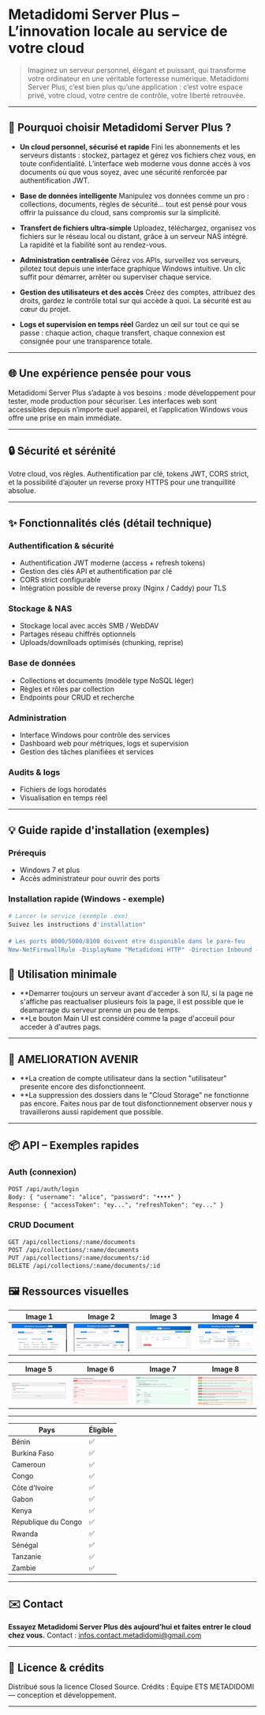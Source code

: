 
<!-- HERO -->

# Metadidomi Server Plus – L’innovation locale au service de votre cloud

> Imaginez un serveur personnel, élégant et puissant, qui transforme votre ordinateur en une véritable forteresse numérique. Metadidomi Server Plus, c’est bien plus qu’une application : c’est votre espace privé, votre cloud, votre centre de contrôle, votre liberté retrouvée.

---

## 🚀 Pourquoi choisir Metadidomi Server Plus ?

* **Un cloud personnel, sécurisé et rapide**
  Fini les abonnements et les serveurs distants : stockez, partagez et gérez vos fichiers chez vous, en toute confidentialité. L’interface web moderne vous donne accès à vos documents où que vous soyez, avec une sécurité renforcée par authentification JWT.

* **Base de données intelligente**
  Manipulez vos données comme un pro : collections, documents, règles de sécurité… tout est pensé pour vous offrir la puissance du cloud, sans compromis sur la simplicité.

* **Transfert de fichiers ultra-simple**
  Uploadez, téléchargez, organisez vos fichiers sur le réseau local ou distant, grâce à un serveur NAS intégré. La rapidité et la fiabilité sont au rendez-vous.

* **Administration centralisée**
  Gérez vos APIs, surveillez vos serveurs, pilotez tout depuis une interface graphique Windows intuitive. Un clic suffit pour démarrer, arrêter ou superviser chaque service.

* **Gestion des utilisateurs et des accès**
  Créez des comptes, attribuez des droits, gardez le contrôle total sur qui accède à quoi. La sécurité est au cœur du projet.

* **Logs et supervision en temps réel**
  Gardez un œil sur tout ce qui se passe : chaque action, chaque transfert, chaque connexion est consignée pour une transparence totale.

---

## 🌐 Une expérience pensée pour vous

Metadidomi Server Plus s’adapte à vos besoins : mode développement pour tester, mode production pour sécuriser. Les interfaces web sont accessibles depuis n’importe quel appareil, et l’application Windows vous offre une prise en main immédiate.

---

## 🔒 Sécurité et sérénité

Votre cloud, vos règles. Authentification par clé, tokens JWT, CORS strict, et la possibilité d’ajouter un reverse proxy HTTPS pour une tranquillité absolue.

---

## ✨ Fonctionnalités clés (détail technique)

### Authentification & sécurité

* Authentification JWT moderne (access + refresh tokens)
* Gestion des clés API et authentification par clé
* CORS strict configurable
* Intégration possible de reverse proxy (Nginx / Caddy) pour TLS

### Stockage & NAS

* Stockage local avec accès SMB / WebDAV
* Partages réseau chiffrés optionnels
* Uploads/downlloads optimisés (chunking, reprise)

### Base de données

* Collections et documents (modèle type NoSQL léger)
* Règles et rôles par collection
* Endpoints pour CRUD et recherche

### Administration

* Interface Windows pour contrôle des services
* Dashboard web pour métriques, logs et supervision
* Gestion des tâches planifiées et services

### Audits & logs

* Fichiers de logs horodatés
* Visualisation en temps réel

---

## 💡 Guide rapide d'installation (exemples)

### Prérequis

* Windows 7 et plus
* Accès administrateur pour ouvrir des ports

### Installation rapide (Windows - exemple)

```powershell
# Lancer le service (exemple .exe)
Suivez les instructions d'installation"

# Les ports 8000/5000/8100 doivent etre disponible dans le pare-feu
New-NetFirewallRule -DisplayName "Metadidomi HTTP" -Direction Inbound -LocalPort 8000 -Protocol TCP -Action Allow
```
## 🔧 Utilisation minimale

* **Demarrer toujours un serveur avant d'acceder à son IU, si la page ne s'affiche pas reactualiser plusieurs fois la page, il est possible que le deamarrage du serveur prenne un peu de temps.
* **Le bouton Main UI est considéré comme la page d'acceuil pour acceder à d'autres pags.

---
## 🔧 AMELIORATION AVENIR

* **La creation de compte utilisateur dans la section "utilisateur" presente encore des disfonctionneent.
* **La suppression des dossiers dans le "Cloud Storage" ne fonctionne pas encore. Faites nous par de tout disfonctionnement observer nous y travaillerons aussi rapidement que possible.

---
## 📦 API – Exemples rapides

### Auth (connexion)

```
POST /api/auth/login
Body: { "username": "alice", "password": "••••" }
Response: { "accessToken": "ey...", "refreshToken": "ey..." }
```

### CRUD Document

```
GET /api/collections/:name/documents
POST /api/collections/:name/documents
PUT /api/collections/:name/documents/:id
DELETE /api/collections/:name/documents/:id
```
## 🖼️ Ressources visuelles

| Image 1 | Image 2 | Image 3 | Image 4 |
|---------|---------|---------|---------|
| ![](/docs/Capturer.PNG) | ![](/docs/Capturer2.PNG) | ![](/docs/Capturer3.PNG) | ![](/docs/Capturer4.PNG) |

| Image 5 | Image 6 | Image 7 | Image 8 |
|---------|---------|---------|---------|
| ![](/docs/Capturer5.PNG) | ![](/docs/Capturer6.PNG) | ![](/docs/Capturer7.PNG) | ![](/docs/Capturer8.PNG) |

---
| Pays                | Éligible |
|----------------------|-----------|
| Bénin               | ✅        |
| Burkina Faso        | ✅        |
| Cameroun            | ✅        |
| Congo               | ✅        |
| Côte d'Ivoire       | ✅        |
| Gabon               | ✅        |
| Kenya               | ✅        |
| République du Congo | ✅        |
| Rwanda              | ✅        |
| Sénégal             | ✅        |
| Tanzanie            | ✅        |
| Zambie              | ✅        |

---

## ✉️ Contact

**Essayez Metadidomi Server Plus dès aujourd’hui et faites entrer le cloud chez vous.**
Contact : [infos.contact.metadidomi@gmail.com](mailto:infos.contact.metadidomi@gmail.com)

---

## 🧾 Licence & crédits

Distribué sous la licence Closed Source.
Crédits : Équipe ETS METADIDOMI — conception et développement.

---
